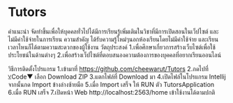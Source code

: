 # Tutors
  คำแนะนำ
  จัดทำขึ้นเพื่อให้บุคคลทั่วไปได้มีการเรียนรู้เพิ่มเติมในวิชาที่มีการเปิดสอนในเว็ปไซต์ และไม่มีค่าใช้จ่ายในการเรียน
ความสำคัญ
  ได้รับความรู้ใหม่ๆนอกห้องเรียนโดยไม่มีค่าใช้จ่าย และเรียนเวลาไหนก็ได้ตามความสะดวกของผู้ใช้งาน
วัตถุประสงค์
  1.เพื่อศึกษาเกี่ยวการสร้างเว็บไซต์เพื่อใช้ประโยชน์ในด้านต่างๆ
  2.เพื่อสร้างเว็ปไซต์ที่ตอบสนองความต้องการของบุคคลที่อยากเรียนออนไลน์
  
วิธีการติดตั้งโปรแกรม
  1.เข้ามาที่ https://github.com/cheewarut/Tutors
  2.กดไปที่ ⊻Code▼ เลือก Download ZIP
  3.แตกไฟล์ที่ Download มา
  4.เปิดไฟล์ในโปรแกรม Intellij จากนั้นกด Import ข้างล่างซ้ายมือ
  5.เมื่อ Import เสร็จ ให้ RUN ตัว TutorsApplication
  6.เมื่อ RUN เสร็จ
  7.เปิดหน้า Web http://localhost:2563/home เข้าใช้งานได้ตามปกติ
